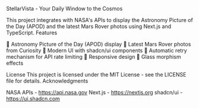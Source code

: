 StellarVista - Your Daily Window to the Cosmos

This project integrates with NASA's APIs to display the Astronomy Picture of the Day (APOD) and the latest Mars Rover photos using Next.js and TypeScript.
Features

🚀 Astronomy Picture of the Day (APOD) display
🔴 Latest Mars Rover photos from Curiosity
🎨 Modern UI with shadcn/ui components
🔄 Automatic retry mechanism for API rate limiting
📱 Responsive design
🌙 Glass morphism effects



License
This project is licensed under the MIT License - see the LICENSE file for details.
Acknowledgments

NASA APIs - https://api.nasa.gov
Next.js - https://nextjs.org
shadcn/ui - https://ui.shadcn.com